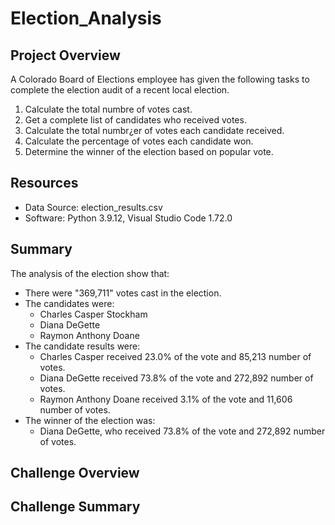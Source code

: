 # Election_Analysis

## Project Overview
A Colorado Board of Elections employee has given the following tasks to complete the election audit of a recent local election.

1. Calculate the total numbre of votes cast.
2. Get a complete list of candidates who received votes.
3. Calculate the total numbr¿er of votes each candidate received.
4. Calculate the percentage of votes each candidate won.
5. Determine the winner of the election based on popular vote.

## Resources
- Data Source: election_results.csv
- Software: Python 3.9.12, Visual Studio Code 1.72.0

## Summary
The analysis of the election show that:
- There were "369,711" votes cast in the election. 
- The candidates were:
    -  Charles Casper Stockham
    -  Diana DeGette
    -  Raymon Anthony Doane
- The candidate results were:
    - Charles Casper received 23.0% of the vote and 85,213 number of votes.
    - Diana DeGette received 73.8% of the vote and 272,892 number of votes.
    - Raymon Anthony Doane received 3.1% of the vote and 11,606 number of votes. 
- The winner of the election was:
    - Diana DeGette, who received 73.8% of the vote and 272,892 number of votes.

## Challenge Overview

## Challenge Summary

